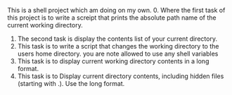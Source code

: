 This is a shell project which am doing on my own.
0. Where the first task of this project is to write a screipt that prints the absolute path name of the current working directory.
1. The second task is display the contents list of your current directory.
2. This task is to write a script that changes the working directory to the users home directory. you are note allowed to use any shell variables
3. This task is to display current working directory contents in a long format.
4. This task is to Display current directory contents, including hidden files (starting with .). Use the long format.
 
